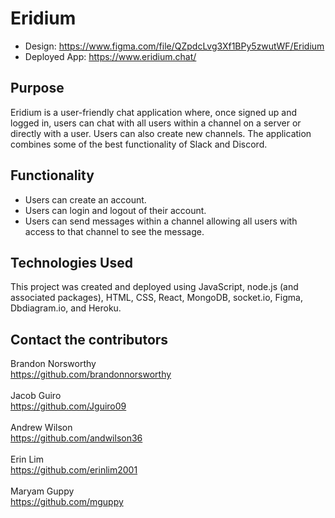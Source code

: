 # Eridium
* Design: https://www.figma.com/file/QZpdcLvg3Xf1BPy5zwutWF/Eridium  
* Deployed App: https://www.eridium.chat/

## Purpose
Eridium is a user-friendly chat application where, once signed up and logged in, users can chat with all users within a channel on a server or directly with a user.  Users can also create new channels.  The application combines some of the best functionality of Slack and Discord.  

## Functionality
* Users can create an account.
* Users can login and logout of their account.
* Users can send messages within a channel allowing all users with access to that channel to see the message.

## Technologies Used
This project was created and deployed using JavaScript, node.js (and associated packages), HTML, CSS, React, MongoDB, socket.io, Figma, Dbdiagram.io, and Heroku. 

## Contact the contributors
Brandon Norsworthy <br>
https://github.com/brandonnorsworthy
<br><br>
Jacob Guiro <br>
https://github.com/Jguiro09
<br><br>
Andrew Wilson <br>
https://github.com/andwilson36
<br><br>
Erin Lim <br>
https://github.com/erinlim2001
<br><br>
Maryam Guppy <br>
https://github.com/mguppy 

